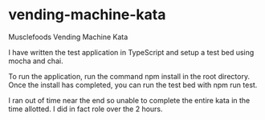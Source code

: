 # vending-machine-kata
Musclefoods Vending Machine Kata

I have written the test application in TypeScript and setup a test bed using mocha and chai.

To run the application, run the command npm install in the root directory. Once the install has completed, you can run the test bed with npm run test.

I ran out of time near the end so unable to complete the entire kata in the time allotted. I did in fact role over the 2 hours.
